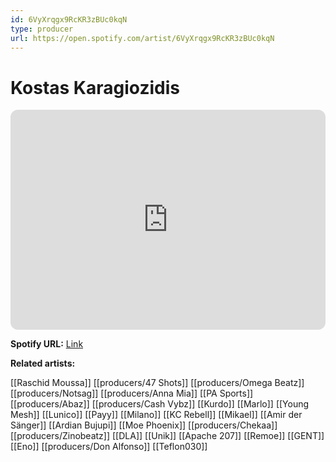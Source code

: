 ```yaml
---
id: 6VyXrqgx9RcKR3zBUc0kqN
type: producer
url: https://open.spotify.com/artist/6VyXrqgx9RcKR3zBUc0kqN
---
```

# Kostas Karagiozidis

<iframe style="border-radius:12px" src="https://open.spotify.com/embed/artist/6VyXrqgx9RcKR3zBUc0kqN" width="100%" height="352" frameBorder="0" allowfullscreen="" allow="autoplay; clipboard-write; encrypted-media; fullscreen; picture-in-picture" loading="lazy"></iframe>

**Spotify URL:** [Link](https://open.spotify.com/artist/6VyXrqgx9RcKR3zBUc0kqN)

**Related artists:**

[[Raschid Moussa]]
[[producers/47 Shots]]
[[producers/Omega Beatz]]
[[producers/Notsag]]
[[producers/Anna Mia]]
[[PA Sports]]
[[producers/Abaz]]
[[producers/Cash Vybz]]
[[Kurdo]]
[[Marlo]]
[[Young Mesh]]
[[Lunico]]
[[Payy]]
[[Milano]]
[[KC Rebell]]
[[Mikael]]
[[Amir der Sänger]]
[[Ardian Bujupi]]
[[Moe Phoenix]]
[[producers/Chekaa]]
[[producers/Zinobeatz]]
[[DLA]]
[[Unik]]
[[Apache 207]]
[[Remoe]]
[[GENT]]
[[Eno]]
[[producers/Don Alfonso]]
[[Teflon030]]
